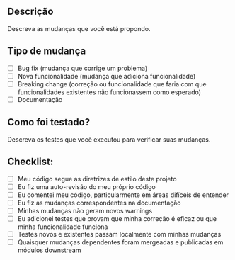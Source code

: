 ## Descrição
Descreva as mudanças que você está propondo.

## Tipo de mudança
- [ ] Bug fix (mudança que corrige um problema)
- [ ] Nova funcionalidade (mudança que adiciona funcionalidade)
- [ ] Breaking change (correção ou funcionalidade que faria com que funcionalidades existentes não funcionassem como esperado)
- [ ] Documentação

## Como foi testado?
Descreva os testes que você executou para verificar suas mudanças.

## Checklist:
- [ ] Meu código segue as diretrizes de estilo deste projeto
- [ ] Eu fiz uma auto-revisão do meu próprio código
- [ ] Eu comentei meu código, particularmente em áreas difíceis de entender
- [ ] Eu fiz as mudanças correspondentes na documentação
- [ ] Minhas mudanças não geram novos warnings
- [ ] Eu adicionei testes que provam que minha correção é eficaz ou que minha funcionalidade funciona
- [ ] Testes novos e existentes passam localmente com minhas mudanças
- [ ] Quaisquer mudanças dependentes foram mergeadas e publicadas em módulos downstream
